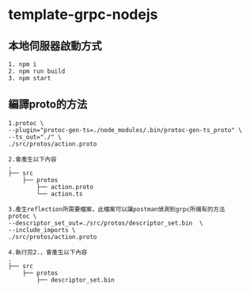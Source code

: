 # template-grpc-nodejs

## 本地伺服器啟動方式
    1. npm i
    2. npm run build
    3. npm start

## 編譯proto的方法
    1.protoc \
    --plugin="protoc-gen-ts=./node_modules/.bin/protoc-gen-ts_proto" \
    --ts_out="./" \
    ./src/protos/action.proto

    2.會產生以下內容
    .
    ├── src
        ├── protos
            ├── action.proto
            └── action.ts
    
    3.產生reflection所需要檔案，此檔案可以讓postman偵測到grpc所擁有的方法
    protoc \
    --descriptor_set_out=./src/protos/descriptor_set.bin  \
    --include_imports \
    ./src/protos/action.proto

    4.執行完2.，會產生以下內容
    .
    ├── src
        ├── protos
            ├── descriptor_set.bin
